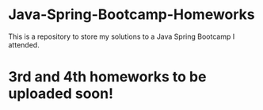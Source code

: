 # Java-Spring-Bootcamp-Homeworks
This is a repository to store my solutions to a Java Spring Bootcamp  I attended.

# 3rd and 4th homeworks to be uploaded soon!
